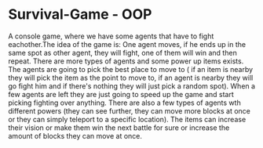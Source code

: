 # Survival-Game - OOP
A console game, where we have some agents that have to fight eachother.The idea of the game is: One agent moves, if he ends up
in the same spot as other agent, they will fight, one of them will win and then repeat. There are more types of agents and some 
power up items exists. The agents are going to pick the best place to move to ( if an item is nearby they will pick the item as 
the point to move to, if an agent is nearby they will go fight him and if there's nothing they will just pick a random spot). When 
a few agents are left they are just going to speed up the game and start picking fighting over anything. There are also a few types
of agents wth different powers (they can see further, they can move more blocks at once or they can simply teleport to a specific
location). The items can increase their vision or make them win the next battle for sure or increase the amount of blocks they can move
at once.
